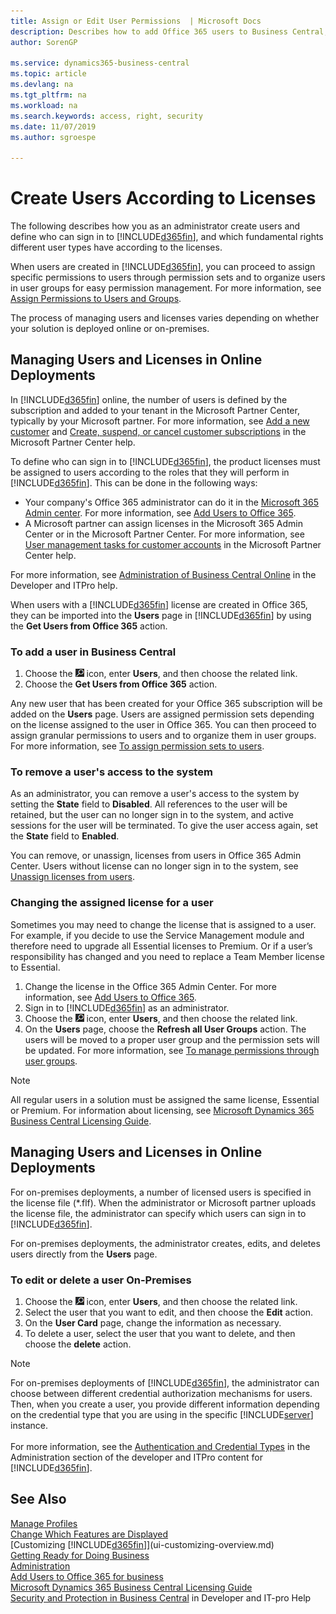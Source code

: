 ```yaml
---
title: Assign or Edit User Permissions  | Microsoft Docs
description: Describes how to add Office 365 users to Business Central, and then assign permissions, access rights, and security settings.
author: SorenGP

ms.service: dynamics365-business-central
ms.topic: article
ms.devlang: na
ms.tgt_pltfrm: na
ms.workload: na
ms.search.keywords: access, right, security
ms.date: 11/07/2019
ms.author: sgroespe

---
```

# Create Users According to Licenses
The following describes how you as an administrator create users and define who can sign in to [!INCLUDE[d365fin](includes/d365fin_md.md)], and which fundamental rights different user types have according to the licenses.

When users are created in [!INCLUDE[d365fin](includes/d365fin_md.md)], you can proceed to assign specific permissions to users through permission sets and to organize users in user groups for easy permission management. For more information, see [Assign Permissions to Users and Groups](ui-define-granular-permissions.md).  

The process of managing users and licenses varies depending on whether your solution is deployed online or on-premises.

## Managing Users and Licenses in Online Deployments
In [!INCLUDE[d365fin](includes/d365fin_md.md)] online, the number of users is defined by the subscription and added to your tenant in the Microsoft Partner Center, typically by your Microsoft partner. For more information, see [Add a new customer](https://docs.microsoft.com/partner-center/add-a-new-customer) and [Create, suspend, or cancel customer subscriptions](https://docs.microsoft.com/partner-center/create-a-new-subscription) in the Microsoft Partner Center help.

To define who can sign in to [!INCLUDE[d365fin](includes/d365fin_md.md)], the product licenses must be assigned to users according to the roles that they will perform in [!INCLUDE[d365fin](includes/d365fin_md.md)]. This can be done in the following ways:
- Your company's Office 365 administrator can do it in the [Microsoft 365 Admin center](https://admin.microsoft.com). For more information, see [Add Users to Office 365](https://aka.ms/CreateOffice365Users).  
- A Microsoft partner can assign licenses in the Microsoft 365 Admin Center or in the Microsoft Partner Center. For more information, see [User management tasks for customer accounts](https://docs.microsoft.com/partner-center/assign-licenses-to-users) in the Microsoft Partner Center help.

For more information, see [Administration of Business Central Online](/dynamics365/business-central/dev-itpro/administration/tenant-administration) in the Developer and ITPro help.

When users with a [!INCLUDE[d365fin](includes/d365fin_md.md)] license are created in Office 365, they can be imported into the **Users** page in [!INCLUDE[d365fin](includes/d365fin_md.md)] by using the **Get Users from Office 365** action.

### To add a user in Business Central
1. Choose the ![Lightbulb that opens the Tell Me feature](media/ui-search/search_small.png "Tell me what you want to do") icon, enter **Users**, and then choose the related link.
2. Choose the **Get Users from Office 365** action.

Any new user that has been created for your Office 365 subscription will be added on the **Users** page. Users are assigned permission sets depending on the license assigned to the user in Office 365. You can then proceed to assign granular permissions to users and to organize them in user groups. For more information, see [To assign permission sets to users](ui-define-granular-permissions.md#to-assign-permission-sets-to-users).

### To remove a user's access to the system
As an administrator, you can remove a user's access to the system by setting the **State** field to **Disabled**. All references to the user will be retained, but the user can no longer sign in to the system, and active sessions for the user will be terminated. To give the user access again, set the **State** field to **Enabled**.

You can remove, or unassign, licenses from users in Office 365 Admin Center. Users without license can no longer sign in to the system, see [Unassign licenses from users](https://docs.microsoft.com/office365/admin/manage/remove-licenses-from-users).

### Changing the assigned license for a user
Sometimes you may need to change the license that is assigned to a user. For example, if you decide to use the Service Management module and therefore need to upgrade all Essential licenses to Premium. Or if a user’s responsibility has changed and you need to replace a Team Member license to Essential.

1. Change the license in the Office 365 Admin Center. For more information, see [Add Users to Office 365](https://aka.ms/CreateOffice365Users).
2. Sign in to [!INCLUDE[d365fin](includes/d365fin_md.md)] as an administrator.
3. Choose the ![Lightbulb that opens the Tell Me feature](media/ui-search/search_small.png "Tell me what you want to do") icon, enter **Users**, and then choose the related link.
4. On the **Users** page, choose the **Refresh all User Groups** action.
The users will be moved to a proper user group and the permission sets will be updated. For more information, see [To manage permissions through user groups](ui-define-granular-permissions.md#to-manage-permissions-through-user-groups).

> [!NOTE]
> All regular users in a solution must be assigned the same license, Essential or Premium.
> For information about licensing, see [Microsoft Dynamics 365 Business Central Licensing Guide](https://aka.ms/BusinessCentralLicensing).

## Managing Users and Licenses in Online Deployments
For on-premises deployments, a number of licensed users is specified in the license file (*.flf). When the administrator or Microsoft partner uploads the license file, the administrator can specify which users can sign in to [!INCLUDE[d365fin](includes/d365fin_md.md)].

For on-premises deployments, the administrator creates, edits, and deletes users directly from the **Users** page.

### To edit or delete a user On-Premises
1. Choose the ![Lightbulb that opens the Tell Me feature](media/ui-search/search_small.png "Tell me what you want to do") icon, enter **Users**, and then choose the related link.
2. Select the user that you want to edit, and then choose the **Edit** action.
3. On the **User Card** page, change the information as necessary.    
4. To delete a user, select the user that you want to delete, and then choose the **delete** action.

> [!NOTE]
> For on-premises deployments of [!INCLUDE[d365fin](includes/d365fin_md.md)], the administrator can choose between different credential authorization mechanisms for users. Then, when you create a user, you provide different information depending on the credential type that you are using in the specific [!INCLUDE[server](includes/server.md)] instance.<br /><br />
> For more information, see the [Authentication and Credential Types](/dynamics365/business-central/dev-itpro/administration/users-credential-types) in the Administration section of the developer and ITPro content for [!INCLUDE[d365fin](includes/d365fin_md.md)].

## See Also
[Manage Profiles](admin-users-profiles-roles.md)  
[Change Which Features are Displayed](ui-experiences.md)  
[Customizing [!INCLUDE[d365fin](includes/d365fin_md.md)]](ui-customizing-overview.md)  
[Getting Ready for Doing Business](ui-get-ready-business.md)  
[Administration](admin-setup-and-administration.md)  
[Add Users to Office 365 for business](https://aka.ms/CreateOffice365Users)  
[Microsoft Dynamics 365 Business Central Licensing Guide](https://aka.ms/BusinessCentralLicensing)  
[Security and Protection in Business Central](/dynamics365/business-central/dev-itpro/security/security-and-protection) in Developer and IT-pro Help
